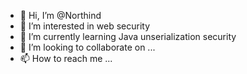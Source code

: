 - 👋 Hi, I’m @Northind
- 👀 I’m interested in web security
- 🌱 I’m currently learning Java unserialization security
- 💞️ I’m looking to collaborate on ...
- 📫 How to reach me ...

<!---
Northind/Northind is a ✨ special ✨ repository because its `README.md` (this file) appears on your GitHub profile.
You can click the Preview link to take a look at your changes.
--->
